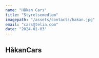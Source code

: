 ```yaml
---
name: "Håkan Cars"
title: "Styrelsemedlem"
imagepath: "/assets/contacts/hakan.jpg"
email: "cars@telia.com"
date: "2024-01-03"
---
```


## HåkanCars
